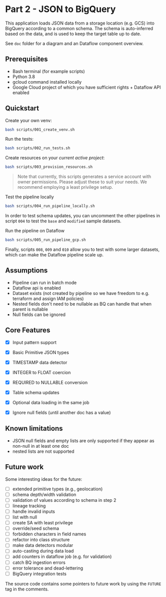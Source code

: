 # Part 2 - JSON to BigQuery

This application loads JSON data from a storage location (e.g. GCS)
into BigQuery according to a common schema. The schema is auto-inferred
based on the data, and is used to keep the target table up to date.

See `doc` folder for a diagram and an Dataflow component overview.

## Prerequisites

- Bash terminal (for example scripts)
- Python 3.8
- gcloud command installed locally
- Google Cloud project of which you have sufficient rights + Dataflow API enabled

## Quickstart

Create your own venv:
```sh
bash scripts/001_create_venv.sh
```

Run the tests:
```sh
bash scripts/002_run_tests.sh
```

Create resources on your _current active project_:
```sh
bash scripts/003_provision_resources.sh
```

> Note that currently, this scripts generates a service account
with owner permissions. Please adjust these to suit your needs.
We recommend employing a least privilege setup.

Test the pipeline locally
```sh
bash scripts/004_run_pipeline_locally.sh
```

In order to test schema updates, you can uncomment the other
pipelines in script `004` to test the `base` and `modified` sample datasets.

Run the pipeline on Dataflow
```sh
bash scripts/005_run_pipeline_gcp.sh
```

Finally, scripts `008`, `009` and `010` allow you to test with some larger datasets,
which can make the Dataflow pipeline scale up.

## Assumptions

- Pipeline can run in batch mode
- Dataflow api is enabled
- Dataset exists (not created by pipeline so we have freedom to e.g. terraform and assign IAM policies)
- Nested fields don't need to be nullable as BQ can handle that when parent is nullable
- Null fields can be ignored


## Core Features

- [x] Input pattern support
- [x] Basic Primitive JSON types
- [x] TIMESTAMP data detector
- [x] INTEGER to FLOAT coercion
- [x] REQUIRED to NULLABLE conversion
- [x] Table schema updates
- [x] Optional data loading in the same job
- [x] Ignore null fields (until another doc has a value)


## Known limitations
- JSON null fields and empty lists are only supported if they appear as non-null in at least one doc
- nested lists are not supported


## Future work

Some interesting ideas for the future:

- [ ] extended primitive types (e.g., geolocation)
- [ ] schema depth/width validation
- [ ] validation of values according to schema in step 2 
- [ ] lineage tracking
- [ ] handle invalid inputs
- [ ] list with null
- [ ] create SA with least privilege
- [ ] override/seed schema
- [ ] forbidden characters in field names
- [ ] refactor into class structure
- [ ] make data detectors modular
- [ ] auto-casting during data load
- [ ] add counters in dataflow job (e.g. for validation)
- [ ] catch BQ ingestion errors
- [ ] error tolerance and dead-lettering
- [ ] BigQuery integration tests

The source code contains some pointers to future work by using the `FUTURE` tag in the comments.
